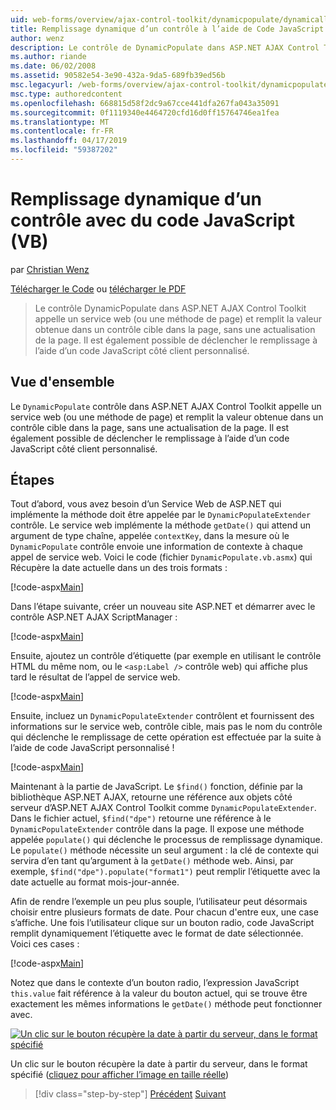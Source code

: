 ```yaml
---
uid: web-forms/overview/ajax-control-toolkit/dynamicpopulate/dynamically-populating-a-control-using-javascript-code-vb
title: Remplissage dynamique d’un contrôle à l’aide de Code JavaScript (VB) | Microsoft Docs
author: wenz
description: Le contrôle de DynamicPopulate dans ASP.NET AJAX Control Toolkit appelle un service web (ou une méthode de page) et remplit la valeur obtenue dans un contrôle cible sur t...
ms.author: riande
ms.date: 06/02/2008
ms.assetid: 90582e54-3e90-432a-9da5-689fb39ed56b
msc.legacyurl: /web-forms/overview/ajax-control-toolkit/dynamicpopulate/dynamically-populating-a-control-using-javascript-code-vb
msc.type: authoredcontent
ms.openlocfilehash: 668815d58f2dc9a67cce441dfa267fa043a35091
ms.sourcegitcommit: 0f1119340e4464720cfd16d0ff15764746ea1fea
ms.translationtype: MT
ms.contentlocale: fr-FR
ms.lasthandoff: 04/17/2019
ms.locfileid: "59387202"
---
```

# <a name="dynamically-populating-a-control-using-javascript-code-vb"></a>Remplissage dynamique d’un contrôle avec du code JavaScript (VB)

par [Christian Wenz](https://github.com/wenz)

[Télécharger le Code](http://download.microsoft.com/download/d/8/f/d8f2f6f9-1b7c-46ad-9252-e1fc81bdea3e/dynamicpopulate1.vb.zip) ou [télécharger le PDF](http://download.microsoft.com/download/b/6/a/b6ae89ee-df69-4c87-9bfb-ad1eb2b23373/dynamicpopulate1VB.pdf)

> Le contrôle DynamicPopulate dans ASP.NET AJAX Control Toolkit appelle un service web (ou une méthode de page) et remplit la valeur obtenue dans un contrôle cible dans la page, sans une actualisation de la page. Il est également possible de déclencher le remplissage à l’aide d’un code JavaScript côté client personnalisé.


## <a name="overview"></a>Vue d'ensemble

Le `DynamicPopulate` contrôle dans ASP.NET AJAX Control Toolkit appelle un service web (ou une méthode de page) et remplit la valeur obtenue dans un contrôle cible dans la page, sans une actualisation de la page. Il est également possible de déclencher le remplissage à l’aide d’un code JavaScript côté client personnalisé.

## <a name="steps"></a>Étapes

Tout d’abord, vous avez besoin d’un Service Web de ASP.NET qui implémente la méthode doit être appelée par le `DynamicPopulateExtender` contrôle. Le service web implémente la méthode `getDate()` qui attend un argument de type chaîne, appelée `contextKey`, dans la mesure où le `DynamicPopulate` contrôle envoie une information de contexte à chaque appel de service web. Voici le code (fichier `DynamicPopulate.vb.asmx`) qui Récupère la date actuelle dans un des trois formats :

[!code-aspx[Main](dynamically-populating-a-control-using-javascript-code-vb/samples/sample1.aspx)]

Dans l’étape suivante, créer un nouveau site ASP.NET et démarrer avec le contrôle ASP.NET AJAX ScriptManager :

[!code-aspx[Main](dynamically-populating-a-control-using-javascript-code-vb/samples/sample2.aspx)]

Ensuite, ajoutez un contrôle d’étiquette (par exemple en utilisant le contrôle HTML du même nom, ou le `<asp:Label />` contrôle web) qui affiche plus tard le résultat de l’appel de service web.

[!code-aspx[Main](dynamically-populating-a-control-using-javascript-code-vb/samples/sample3.aspx)]

Ensuite, incluez un `DynamicPopulateExtender` contrôlent et fournissent des informations sur le service web, contrôle cible, mais pas le nom du contrôle qui déclenche le remplissage de cette opération est effectuée par la suite à l’aide de code JavaScript personnalisé !

[!code-aspx[Main](dynamically-populating-a-control-using-javascript-code-vb/samples/sample4.aspx)]

Maintenant à la partie de JavaScript. Le `$find()` fonction, définie par la bibliothèque ASP.NET AJAX, retourne une référence aux objets côté serveur d’ASP.NET AJAX Control Toolkit comme `DynamicPopulateExtender`. Dans le fichier actuel, `$find("dpe")` retourne une référence à le `DynamicPopulateExtender` contrôle dans la page. Il expose une méthode appelée `populate()` qui déclenche le processus de remplissage dynamique. Le `populate()` méthode nécessite un seul argument : la clé de contexte qui servira d’en tant qu’argument à la `getDate()` méthode web. Ainsi, par exemple, `$find("dpe").populate("format1")` peut remplir l’étiquette avec la date actuelle au format mois-jour-année.

Afin de rendre l’exemple un peu plus souple, l’utilisateur peut désormais choisir entre plusieurs formats de date. Pour chacun d'entre eux, une case s’affiche. Une fois l’utilisateur clique sur un bouton radio, code JavaScript remplit dynamiquement l’étiquette avec le format de date sélectionnée. Voici ces cases :

[!code-aspx[Main](dynamically-populating-a-control-using-javascript-code-vb/samples/sample5.aspx)]

Notez que dans le contexte d’un bouton radio, l’expression JavaScript `this.value` fait référence à la valeur du bouton actuel, qui se trouve être exactement les mêmes informations le `getDate()` méthode peut fonctionner avec.


[![Un clic sur le bouton récupère la date à partir du serveur, dans le format spécifié](dynamically-populating-a-control-using-javascript-code-vb/_static/image2.png)](dynamically-populating-a-control-using-javascript-code-vb/_static/image1.png)

Un clic sur le bouton récupère la date à partir du serveur, dans le format spécifié ([cliquez pour afficher l’image en taille réelle](dynamically-populating-a-control-using-javascript-code-vb/_static/image3.png))

> [!div class="step-by-step"]
> [Précédent](dynamically-populating-a-control-vb.md)
> [Suivant](using-dynamicpopulate-with-a-user-control-and-javascript-vb.md)
